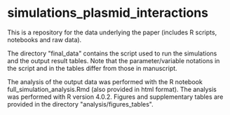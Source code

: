 # simulations_plasmid_interactions

This is a repository for the data underlying the paper (includes R scripts, notebooks and raw data).

The directory "final_data" contains the script used to run the simulations and the output result tables. Note that the parameter/variable notations in the script and in the tables differ from those in manuscript.

The analysis of the output data was performed with the R notebook full_simulation_analysis.Rmd (also provided in html format). The analysis was performed with R version 4.0.2. Figures and supplementary tables are provided in the directory "analysis/figures_tables".
  
